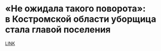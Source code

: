 # «Не ожидала такого поворота»: в Костромской области уборщица стала главой поселения



[LINK](https://varlamov.ru/4035109.html)